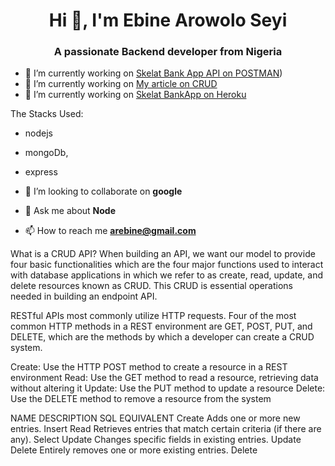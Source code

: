 <h1 align="center">Hi 👋, I'm Ebine Arowolo Seyi</h1>
<h3 align="center">A passionate Backend developer from Nigeria</h3>


- 🔭 I’m currently working on [Skelat Bank App API on POSTMAN](https://documenter.getpostman.com/view/18447128/VUxKSUQ7))
- 🤝 I’m currently working on [My article on CRUD](https://dev.to/arosebine/what-is-a-crud-40h2)
- 🤝 I’m currently working on [Skelat BankApp on Heroku](https://skelat.herokuapp.com/)

The Stacks Used: 
- nodejs
- mongoDb,
- express




- 👯 I’m looking to collaborate on **google**

- 💬 Ask me about **Node**

- 📫 How to reach me **arebine@gmail.com**









What is a CRUD API?
When building an API, we want our model to provide four basic functionalities which are the four major functions 
used to interact with database applications in which we refer to as create, read, update, and delete
resources known as CRUD. This CRUD is essential operations needed in building an endpoint API.

RESTful APIs most commonly utilize HTTP requests. Four of the most common HTTP methods in a REST environment are GET, POST,
PUT, and DELETE, which are the methods by which a developer can create a CRUD system.

Create: Use the HTTP POST method to create a resource in a REST environment
Read: Use the GET method to read a resource, retrieving data without altering it
Update: Use the PUT method to update a resource
Delete: Use the DELETE method to remove a resource from the system




NAME		DESCRIPTION								                                    SQL EQUIVALENT
Create		Adds one or more new entries.					                        	Insert
Read		Retrieves entries that match certain criteria (if there are any).	        Select
Update		Changes specific fields in existing entries.				                Update
Delete		Entirely removes one or more existing entries.				                Delete